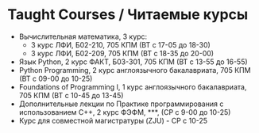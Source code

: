 # Taught Courses / Читаемые курсы
- Вычислительная математика, 3 курс:
  - 3 курс ЛФИ, Б02-210, 705 КПМ (ВТ с 17-05 до 18-30)
  - 3 курс ЛФИ, Б02-209, 705 КПМ (ВТ с 18-35 до 20-00)
- Язык Python, 2 курс ФАКТ, Б03-301, 705 КПМ (ВТ с 13-55 до 16-55)
- Python Programming, 2 курс англоязычного бакалавриата, 705 КПМ (ВТ с 09-00 до 10-25)
- Foundations of Programming I, 1 курс англоязычного бакалавриата, 705 КПМ (ВТ с 10-45 до 13-45)
- Дополнительные лекции по Практике программирования с использованием С++, 2 курс ФЭФМ, ***, (СР с 9-00 до 10-25)
- Курс для совместной магистратуры (ZJU) - СР с 10-25
